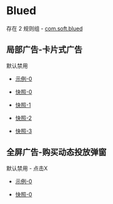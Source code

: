 # Blued

存在 2 规则组 - [com.soft.blued](/src/apps/com.soft.blued.ts)

## 局部广告-卡片式广告

默认禁用

- [示例-0](https://m.gkd.li/57941037/65ee5632-c54b-4ef6-95e9-e57582ff7017)

- [快照-0](https://i.gkd.li/import/12777097)
- [快照-1](https://i.gkd.li/import/13694950)
- [快照-2](https://i.gkd.li/import/13699455)
- [快照-3](https://i.gkd.li/import/14149470)

## 全屏广告-购买动态投放弹窗

默认禁用 - 点击X

- [示例-0](https://m.gkd.li/57941037/37ea59cf-9606-4cd6-a74a-84f353f07975)

- [快照-0](https://i.gkd.li/import/14157519)
